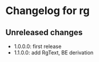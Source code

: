 # Changelog for rg

## Unreleased changes

  * 1.0.0.0: first release
  * 1.1.0.0: add RgText, BE derivation
